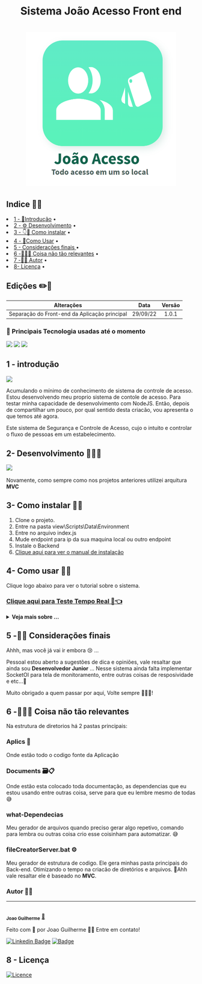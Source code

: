 
<div  align=center >

<h1>Sistema João Acesso Front end<h1>

   <img width="400px" src="./Documents/Assets/logo.png">

</div>


## Indice 👨‍💻

<p align="center">
 <li> <a href="#introdução">1 - 🚪Introdução</a> •</li>
 <li> <a href="#desenvolvimento">2 - ⚙️ Desenvolvimento</a> • </li>
 <li> <a href="#instalar">3 - 👇🤘 Como instalar</a> • </li>
 <li> <a href="#usar">4 - 🤘Como Usar</a> • </li>
 <li> <a href="#consideraçoesfinais">5 - Considerações finais </a> • </li>
 <li> <a href="#outros">6 -📁😅🤪 Coisa não tão relevantes</a> • </li>
 <li> <a href="#autor">7 -🧑‍💻 Autor</a> • </li>
 <li> <a href="#licensa"> 8- Licença</a> • </li>
</p>


## Edições ✏️📑


Alterações   | Data | Versão
:---------: | :------: | :------:
Separação do Front-end da Aplicação principal | 29/09/22 | 1.0.1 

### 👥 Principais Tecnologia usadas até o momento

<div>
        <img width="70px" src="https://cdn.jsdelivr.net/gh/devicons/devicon/icons/html5/html5-original-wordmark.svg" />
        <img width="70px" src="https://cdn.jsdelivr.net/gh/devicons/devicon/icons/css3/css3-original-wordmark.svg" />
        <img width="65px" src="https://cdn.jsdelivr.net/gh/devicons/devicon/icons/javascript/javascript-original.svg" />
</div>


<h2 id='introdução' color=green ><b>1 - introdução</b></h2>


<img  align=center src="./Documents/Assets/Apresentacao.gif">


Acumulando o mínimo de conhecimento de sistema de controle de acesso. Estou desenvolvendo meu proprio sistema de contole de acesso. Para testar minha capacidade de desenvolvimento com NodeJS. 
Então, depois de compartilhar um pouco, por qual sentido desta criacão, vou apresenta o que temos até agora.

Este sistema de Segurança e Controle de Acesso, cujo o intuito e controlar o fluxo de pessoas em um estabelecimento.




<h2 id='desenvolvimento'><b>2- Desenvolvimento 🥵🧑‍🏭</b></h2>

<img width="300px" src="https://c.tenor.com/YeyWf_YP7PcAAAAM/construct-construction.gif">
<br>

Novamente, como sempre como nos projetos anteriores utilizei arquitura **MVC**


<h2 id='instalar'><b>3- Como instalar 🧑‍🔧</b></h2>

1. Clone o projeto.
2. Entre na pasta view\Scripts\Data\Environment
3. Entre no arquivo index.js
4. Mude endpoint para ip da sua maquina local ou outro endpoint
5. Instale o Backend
6. <a href='https://github.com/JoaoG23/Joao-Acesso'>Clique aqui para ver o manual de instalação<a>



<h2 id='usar'><b>4- Como usar 👩‍💻</b></h2>

Clique logo abaixo para ver o tutorial sobre o sistema.

<h3><a href="https://sistema-joao-acesso.netlify.app">Clique aqui para Teste Tempo Real 🥳👈</a></h3>

<details>
  <summary><b>Veja mais sobre ...</b></summary>


### 2- Entrar no login
<img  align=center src="./Documents/Assets/Login.GIF">

Na primeira tela e a de login. 


#### Registrar 

1- Clique no botão vermelho **registrer-se** aqui..
<img align=center src="./Documents/Assets/registra.png">

2-Os Preencha os campos..FOOOOI Salvado
<img align=center src="./Documents/Assets/salva.png">

3 - Digite senha e login, para o primeiro acesso.
<h3><a href="https://sistema-joao-acesso.netlify.app">Clique aqui para Teste Tempo Real 🥳👈</a><h4>

### Conceito inicial 💡

Como este sistema de Segurança e Controle de Acesso, cujo o intuito 
e controlar o fluxo de pessoas em um estabelecimento. O seu funcionamento
consiste em cadastrar uma pessoa no sistema. Em seguida ir na tela de monitoramento e realizar o Check-in de acesso.


### 3 - Fundamentos gerais da aplicação

Na tela haverá um barra lateral onde estarão todos os menus.

Ao clicar nos menus, você será direcionado para as abas em questão.

Toda aba, terá basicamente o a barra superior e esta haver 3 itens
barra de pequisa, <font color=green><b> Botão verde</b></font> para adicionar, <font color=#FF0000><b> Botão vermelho</b></font> para voltar
a pagina anterior. 


No meio os cartões, e cada cartão haverá um pequeno <font color=#7334fc><b> Botão de x</b></font>,
servidor para exclusão de cartão e dos dados. Veja o GIF abaixo e entenderá:

<img  align=center src="./Documents/Assets/EstruturaGeral.GIF">

Há algumas variações pequenas de layout em outras abas, porém nada fora do comum.


### 4-Como Criar um usuário e fazer Check-in

Vá em usuário.

<img id='cadastrandoUsuario'  align=center src="./Documents/Assets/add.GIF">

1. Clique no icone de verde superior direito.
2. Digite os dados principais
3. **Atenção** a codigo da credencial datas de validade inicial, **Data de vencimento**, <a href='#creditos'>Créditos</a> e **Afastamento**.

Em seguida vá na tela de Check-in.

1. Clique no botão sair na barra lateral no canto inferior.

2. Clique botão ***Area Check-in***.

3. Coloque o código de credencial que você cadastrou ao adicionar o usuário.

4. Selecione a direção de entrada ou saida e clique em Check-in.

<img  align=center src="./Documents/Assets/Checkin.GIF">


<h3>Respostas de Check-in </h3>

* ACESSO LIBERADO ✅ : você tera permissão para passar.

* ACESSO NEGADO ❌ Caso credencial invalida ou vencida : Poderá ser data de validade vencida ou que a data inicial do seu acesso esteja posterior no cadastro do usuário em questão.

* ACESSO BARRADO ✋😡 ou Caso Credencial esteja Inexistente : Que dizer que você não cadastrou nenhum usuario no sistema ou acabaram o seus créditos.

Basicamente o sistema consiste em realizar isso.


<h3>Abas do Menu</h3>

Na barra lateral há alguns items eles são.

 1- Página inicial 🏠

<img  align=center src="./Documents/Assets/Home.GIF">

 Tem um mini Dashboard pequenininho que mostrar algumas
Nestas aba tem 2 Gráficos.


Primeiro  : Mostra no mes quantos acesso foram barrados liberados ou negados do ultimos 30 dias.

Segundo : Quantidade de acesso dos últimos 4 Meses.


 2. Gestores de sistema 👩‍💼: Lista de usuários para acessar o sistema com login e senha.
 
 Observação : Eu tive que mudar o nome para gestores de sistema envés de usuários, pois os usuário aqui, são as pessoas serão que usaram o sistema de controle de acesso para fazer Check-in.

 Obs: Nova atualização 
 Nova Feature versão 1.0.1 
 Quando o gestor é cadastrado será enviado um email para ele informando suas informações do cadastro. 
 

 3. Usuários 🙋‍♂️ : 
São as pessoas que serão cadastradas aqui para realizar o controle delas em um estabelecimento, casa ou eventos.
 O modo de cadastramento vocês poderam ver clicando no <a href='#cadastrandoUsuario'>link aqui</a>. 

 4. Fluxo de acessos 📅:

 <img  align=center src="./Documents/Assets/monitorAcessos.GIF">

 Uma tela que mostrar os onze ultimos acessos. 
 Observação: 'Essa tela ainda terá melhorias implementando Socketio Ok!'

 Ao canto superior tem um botão amarelo escrito ***Monitor em tempo Real*** 
 ele mostra a ultima pessoa em tempo real que passou na tela naquele horario.


 5. Relatórios 🗄️ : 
Tira relatorio dos acessos pode colocar codigo da pessoa, ou mesmo colocar a data final
e inicial dos acesso. Eles podem ser no formato CSV e PDF.


 6. Configurações ⚙️ :
Onde ficaram todas as configurações referente ao sistema. 
Atualmente temos controle de afastamentos. Para selecionar quando usuário for cadastrado. Se ele esta de férias ou em viagem e etc ...


<h2 id='creditos'><b>Créditos 🪙</b></h2>

Ao cadastrar um usuário tem um campo chamado créditos.
Ele serve para limitar o acesso do usuário conforme ele for na área check-in digitando o código da credencial na tela de acessos. Sendo que, quando o este crédito 🪙 estive com **valor 0** o este é  **barrado** .Tendo assim, ele que editar o seu perfil e recarregar mais créditos.

Trazendo para o mundo real. Como se fosse o crédito de celular 🤑📱 .


</details>


<h2 id='consideraçoesfinais'><b>5 -🥺😭 Considerações finais</b></h2>

Ahhh, mas você já vai ir embora 😢 ...

Pessoal estou aberto a sugestões de dica e opiniões, vale resaltar que ainda sou **Desenvolvedor Junior** ... Nesse sistema ainda falta implementar SocketOI para tela de monitoramento, entre outras coisas de resposividade e etc...🤗

Muito obrigado a quem passar por aqui, Volte sempre 🤗🙋‍♂️!


<h2 id='outros'><b>6 -📁😅🤪 Coisa não tão relevantes</b></h2>

Na estrutura de diretorios há 2 pastas principais:

### Aplics 📁
Onde estão todo o codigo fonte da Aplicação 
### Documents 🗃️📋 
Onde estão esta colocado toda documentação, as 
dependencias que eu estou usando entre outras coisa, serve para que eu lembre mesmo de todas 😅 
### what-Dependecias
Meu gerador de arquivos quando preciso gerar algo repetivo, comando para lembra ou outras coisa crio esse coisinham para automatizar. 😅
### fileCreatorServer.bat ⚙️
Meu gerador de estrutura de codigo. Ele gera minhas pasta principais do Back-end. Otimizando o tempo na criacão de diretórios e arquivos. 🤗Ahh vale resaltar ele é baseado no **MVC**.



### Autor ✍🏻

---

 <img style="border-radius:50%;" src="https://avatars.githubusercontent.com/u/80895578?v=4" width="100px;" alt=""/>
 <br />
 <sub><b>Joao Guilherme</b></sub></a> <a href="https://github.com/JoaoG23/">🚀</a>


Feito com 🤭 por Joao Guilherme 👋🏽 Entre em contato!

[![Linkedin Badge](https://img.shields.io/badge/-Joao-blue?style=flat-square&logo=Linkedin&logoColor=white&link=https://www.linkedin.com/in/jaoo/)](https://www.linkedin.com/in/joaog123/) 
[![Badge](https://img.shields.io/badge/-joaoguilherme94@live.com-c80?style=flat-square&logo=Microsoft&logoColor=white&link=mailto:joaoguilherme94@live.com)](mailto:joaoguilherme94@live.com)


<h2 id='licenca'><b>8 - Licença</b></h2>

[![Licence](https://img.shields.io/github/license/Ileriayo/markdown-badges?style=for-the-badge)](./LICENSE)

        

